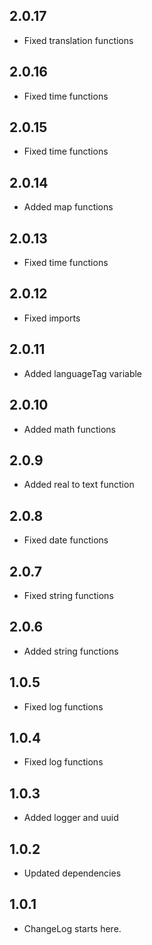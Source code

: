 ## 2.0.17

* Fixed translation functions

## 2.0.16

* Fixed time functions

## 2.0.15

* Fixed time functions

## 2.0.14

* Added map functions

## 2.0.13

* Fixed time functions

## 2.0.12

* Fixed imports

## 2.0.11

* Added languageTag variable

## 2.0.10

* Added math functions

## 2.0.9

* Added real to text function

## 2.0.8

* Fixed date functions

## 2.0.7

* Fixed string functions

## 2.0.6

* Added string functions

## 1.0.5

* Fixed log functions

## 1.0.4

* Fixed log functions

## 1.0.3

* Added logger and uuid

## 1.0.2

* Updated dependencies

## 1.0.1

* ChangeLog starts here.
